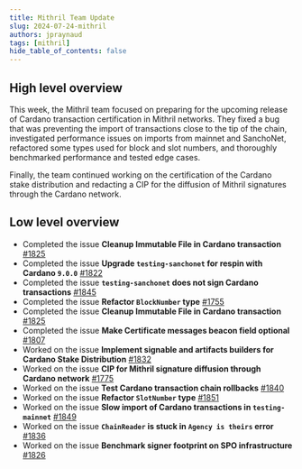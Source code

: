 ```yaml
---
title: Mithril Team Update
slug: 2024-07-24-mithril
authors: jpraynaud
tags: [mithril]
hide_table_of_contents: false
---
```


## High level overview

This week, the Mithril team focused on preparing for the upcoming release of Cardano transaction certification in Mithril networks. They fixed a bug that was preventing the import of transactions close to the tip of the chain, investigated performance issues on imports from mainnet and SanchoNet, refactored some types used for block and slot numbers, and thoroughly benchmarked performance and tested edge cases.

Finally, the team continued working on the certification of the Cardano stake distribution and redacting a CIP for the diffusion of Mithril signatures through the Cardano network.

## Low level overview
- Completed the issue **Cleanup Immutable File in Cardano transaction** [#1825](https://github.com/input-output-hk/mithril/issues/1825)
- Completed the issue **Upgrade `testing-sanchonet` for respin with Cardano `9.0.0`** [#1822](https://github.com/input-output-hk/mithril/issues/1822)
- Completed the issue **`testing-sanchonet` does not sign Cardano transactions** [#1845](https://github.com/input-output-hk/mithril/issues/1845)
- Completed the issue **Refactor `BlockNumber` type** [#1755](https://github.com/input-output-hk/mithril/issues/1755)
- Completed the issue **Cleanup Immutable File in Cardano transaction** [#1825](https://github.com/input-output-hk/mithril/issues/1825)
- Completed the issue **Make Certificate messages beacon field optional** [#1807](https://github.com/input-output-hk/mithril/issues/1807)
- Worked on the issue **Implement signable and artifacts builders for Cardano Stake Distribution** [#1832](https://github.com/input-output-hk/mithril/issues/1832)
- Worked on the issue **CIP for Mithril signature diffusion through Cardano network** [#1775](https://github.com/input-output-hk/mithril/issues/1775)
- Worked on the issue **Test Cardano transaction chain rollbacks** [#1840](https://github.com/input-output-hk/mithril/issues/1840)
- Worked on the issue **Refactor `SlotNumber` type** [#1851](https://github.com/input-output-hk/mithril/issues/1851)
- Worked on the issue **Slow import of Cardano transactions in `testing-mainnet`** [#1849](https://github.com/input-output-hk/mithril/issues/1849)
- Worked on the issue **`ChainReader` is stuck in `Agency is theirs` error** [#1836](https://github.com/input-output-hk/mithril/issues/1836)
- Worked on the issue **Benchmark signer footprint on SPO infrastructure** [#1826](https://github.com/input-output-hk/mithril/issues/1826)




